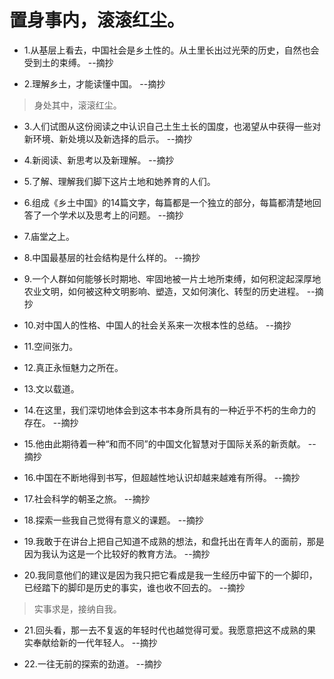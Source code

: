 # 置身事内，滚滚红尘。

- 1.从基层上看去，中国社会是乡土性的。从土里长出过光荣的历史，自然也会受到土的束缚。 --摘抄

- 2.理解乡土，才能读懂中国。 --摘抄

>身处其中，滚滚红尘。

- 3.人们试图从这份阅读之中认识自己土生土长的国度，也渴望从中获得一些对新环境、新处境以及新选择的启示。 --摘抄

- 4.新阅读、新思考以及新理解。 --摘抄

- 5.了解、理解我们脚下这片土地和她养育的人们。

- 6.组成《乡土中国》的14篇文字，每篇都是一个独立的部分，每篇都清楚地回答了一个学术以及思考上的问题。 --摘抄

- 7.庙堂之上。

- 8.中国最基层的社会结构是什么样的。 --摘抄

- 9.一个人群如何能够长时期地、牢固地被一片土地所束缚，如何积淀起深厚地农业文明，如何被这种文明影响、塑造，又如何演化、转型的历史进程。 --摘抄

- 10.对中国人的性格、中国人的社会关系来一次根本性的总结。 --摘抄

- 11.空间张力。

- 12.真正永恒魅力之所在。

- 13.文以载道。

- 14.在这里，我们深切地体会到这本书本身所具有的一种近乎不朽的生命力的存在。 --摘抄

- 15.他由此期待着一种“和而不同”的中国文化智慧对于国际关系的新贡献。 --摘抄

- 16.中国在不断地得到书写，但超越性地认识却越来越难有所得。 --摘抄

- 17.社会科学的朝圣之旅。 --摘抄

- 18.探索一些我自己觉得有意义的课题。 --摘抄

- 19.我敢于在讲台上把自己知道不成熟的想法，和盘托出在青年人的面前，那是因为我认为这是一个比较好的教育方法。 --摘抄

- 20.我同意他们的建议是因为我只把它看成是我一生经历中留下的一个脚印，已经踏下的脚印是历史的事实，谁也收不回去的。 --摘抄

>实事求是，接纳自我。

- 21.回头看，那一去不复返的年轻时代也越觉得可爱。我愿意把这不成熟的果实奉献给新的一代年轻人。 --摘抄

- 22.一往无前的探索的劲道。 --摘抄
